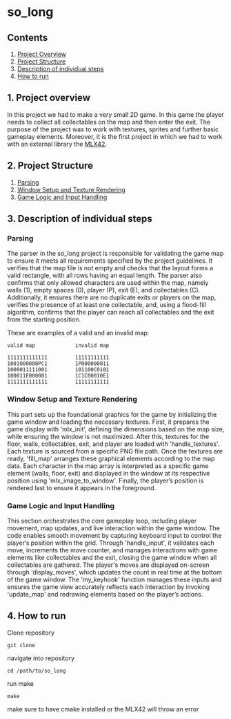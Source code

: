 # so_long

## Contents

1. [Project Overview](#1-Project-overview)
2. [Project Structure](#2-Project-Structure)
3. [Description of individual steps](#3-Description-of-individual-steps)
4. [How to run](#4-How-to-run)

## 1. Project overview

In this project we had to make a very small 2D game. In this game the player needs to collect all collectables on the map and then enter the exit. The purpose of the project was to work with textures, sprites and further basic gameplay elements. Moreover, it is the first project in which we had to work with an external library the [MLX42](https://github.com/codam-coding-college/MLX42).

## 2. Project Structure

1. [Parsing](#parsing)
2. [Window Setup and Texture Rendering](#Window-Setup-and-Texture-Rendering)
3. [Game Logic and Input Handling](#Game-Logic-and-Input-Handling)

## 3. Description of individual steps

### Parsing

The parser in the so_long project is responsible for validating the game map to ensure it meets all requirements specified by the project guidelines. It verifies that the map file is not empty and checks that the layout forms a valid rectangle, with all rows having an equal length. The parser also confirms that only allowed characters are used within the map, namely walls (1), empty spaces (0), player (P), exit (E), and collectables (C). Additionally, it ensures there are no duplicate exits or players on the map, verifies the presence of at least one collectable, and, using a flood-fill algorithm, confirms that the player can reach all collectables and the exit from the starting position.

These are examples of a valid and an invalid map:

```
valid map             invalid map

1111111111111         11111111111
1001000000PC1         1P000000011
1000011111001         101100C0101
100011E000001         1C1C00010E1
1111111111111         11111111111
```


### Window Setup and Texture Rendering

This part sets up the foundational graphics for the game by initializing the game window and loading the necessary textures. First, it prepares the game display with 'mlx_init', defining the dimensions based on the map size, while ensuring the window is not maximized. After this, textures for the floor, walls, collectables, exit, and player are loaded with 'handle_textures'. Each texture is sourced from a specific PNG file path. Once the textures are ready, 'fill_map' arranges these graphical elements according to the map data. Each character in the map array is interpreted as a specific game element (walls, floor, exit) and displayed in the window at its respective position using 'mlx_image_to_window'. Finally, the player’s position is rendered last to ensure it appears in the foreground.

### Game Logic and Input Handling

This section orchestrates the core gameplay loop, including player movement, map updates, and live interaction within the game window. The code enables smooth movement by capturing keyboard input to control the player’s position within the grid. Through 'handle_input', it validates each move, increments the move counter, and manages interactions with game elements like collectables and the exit, closing the game window when all collectables are gathered. The player's moves are displayed on-screen through 'display_moves', which updates the count in real time at the bottom of the game window. The 'my_keyhook' function manages these inputs and ensures the game view accurately reflects each interaction by invoking 'update_map' and redrawing elements based on the player’s actions.

## 4. How to run

Clone repository
```
git clone 
```

navigate into repository
```
cd /path/to/so_long
```

run make
```
make
```

make sure to have cmake installed or the MLX42 will throw an error

